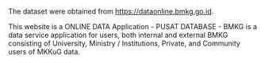 The dataset were obtained from https://dataonline.bmkg.go.id.

This website is a ONLINE DATA Application - PUSAT DATABASE - BMKG is a data service application for users, both internal and external BMKG consisting of University, Ministry / Institutions, Private, and Community users of MKKuG data. 
